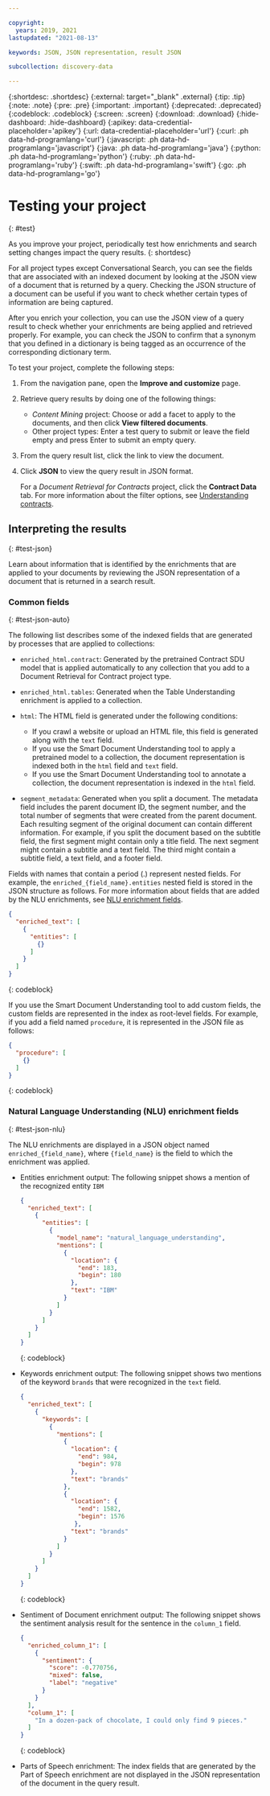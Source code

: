 ```yaml
---

copyright:
  years: 2019, 2021
lastupdated: "2021-08-13"

keywords: JSON, JSON representation, result JSON

subcollection: discovery-data

---
```


{:shortdesc: .shortdesc}
{:external: target="_blank" .external}
{:tip: .tip}
{:note: .note}
{:pre: .pre}
{:important: .important}
{:deprecated: .deprecated}
{:codeblock: .codeblock}
{:screen: .screen}
{:download: .download}
{:hide-dashboard: .hide-dashboard}
{:apikey: data-credential-placeholder='apikey'} 
{:url: data-credential-placeholder='url'}
{:curl: .ph data-hd-programlang='curl'}
{:javascript: .ph data-hd-programlang='javascript'}
{:java: .ph data-hd-programlang='java'}
{:python: .ph data-hd-programlang='python'}
{:ruby: .ph data-hd-programlang='ruby'}
{:swift: .ph data-hd-programlang='swift'}
{:go: .ph data-hd-programlang='go'}

# Testing your project
{: #test}

As you improve your project, periodically test how enrichments and search setting changes impact the query results.
{: shortdesc}

For all project types except Conversational Search, you can see the fields that are associated with an indexed document by looking at the JSON view of a document that is returned by a query. Checking the JSON structure of a document can be useful if you want to check whether certain types of information are being captured.

After you enrich your collection, you can use the JSON view of a query result to check whether your enrichments are being applied and retrieved properly. For example, you can check the JSON to confirm that a synonym that you defined in a dictionary is being tagged as an occurrence of the corresponding dictionary term.

To test your project, complete the following steps:

1.  From the navigation pane, open the **Improve and customize** page.
1.  Retrieve query results by doing one of the following things:

    - *Content Mining* project: Choose or add a facet to apply to the documents, and then click **View filtered documents**.
    - Other project types: Enter a test query to submit or leave the field empty and press Enter to submit an empty query.
1.  From the query result list, click the link to view the document.
1.  Click **JSON** to view the query result in JSON format.

    For a *Document Retrieval for Contracts* project, click the **Contract Data** tab. For more information about the filter options, see [Understanding contracts](/docs/discovery-data?topic=discovery-data-contracts-schema#contracts-elements).

## Interpreting the results
{: #test-json}

Learn about information that is identified by the enrichments that are applied to your documents by reviewing the JSON representation of a document that is returned in a search result.

### Common fields
{: #test-json-auto}

The following list describes some of the indexed fields that are generated by processes that are applied to collections:

- `enriched_html.contract`: Generated by the pretrained Contract SDU model that is applied automatically to any collection that you add to a Document Retrieval for Contract project type.
- `enriched_html.tables`: Generated when the Table Understanding enrichment is applied to a collection.
- `html`: The HTML field is generated under the following conditions:

  - If you crawl a website or upload an HTML file, this field is generated along with the `text` field.
  - If you use the Smart Document Understanding tool to apply a pretrained model to a collection, the document representation is indexed both in the `html` field and `text` field.
  - If you use the Smart Document Understanding tool to annotate a collection, the document representation is indexed in the `html` field.
- `segment_metadata`: Generated when you split a document. The metadata field includes the parent document ID, the segment number, and the total number of segments that were created from the parent document. Each resulting segment of the original document can contain different information. For example, if you split the document based on the subtitle field, the first segment might contain only a title field. The next segment might contain a subtitle and a text field. The third might contain a subtitle field, a text field, and a footer field.

Fields with names that contain a period (.) represent nested fields. For example, the `enriched_{field_name}.entities` nested field is stored in the JSON structure as follows. For more information about fields that are added by the NLU enrichments, see [NLU enrichment fields](#test-json-nlu).

```json
{
  "enriched_text": [
    {
      "entities": [
        {}
      ]
    }
  ]
}
```
{: codeblock}

If you use the Smart Document Understanding tool to add custom fields, the custom fields are represented in the index as root-level fields. For example, if you add a field named `procedure`, it is represented in the JSON file as follows:

```json
{
  "procedure": [ 
    {}
  ]
}
```
{: codeblock}

### Natural Language Understanding (NLU) enrichment fields
{: #test-json-nlu}

The NLU enrichments are displayed in a JSON object named `enriched_{field_name}`, where `{field_name}` is the field to which the enrichment was applied.

- Entities enrichment output: The following snippet shows a mention of the recognized entity `IBM`

  ```json
  {
    "enriched_text": [
      {
        "entities": [
          {
            "model_name": "natural_language_understanding",
            "mentions": [
              {
                "location": {
                  "end": 183,
                  "begin": 180
                },
                "text": "IBM"
              }
            ]
          }
        ]
      }
    ]
  }
  ```
  {: codeblock}

- Keywords enrichment output: The following snippet shows two mentions of the keyword `brands` that were recognized in the `text` field.

  ```json
  {
    "enriched_text": [
      {
        "keywords": [
          {
            "mentions": [
              {
                "location": {
                  "end": 984,
                  "begin": 978
                },
                "text": "brands"
              },
              {
                "location": {
                  "end": 1582,
                  "begin": 1576
                 },
                "text": "brands"
              }
            ]
          }
        ]
      }
    ]
  }
  ```
  {: codeblock}

- Sentiment of Document enrichment output: The following snippet shows the sentiment analysis result for the sentence in the `column_1` field.

  ```json
  {
    "enriched_column_1": [
      {
        "sentiment": {
          "score": -0.770756,
          "mixed": false,
          "label": "negative"
        }
      }
    ],
    "column_1": [
      "In a dozen-pack of chocolate, I could only find 9 pieces."
    ]
  }
  ```
  {: codeblock}

- Parts of Speech enrichment: The index fields that are generated by the Part of Speech enrichment are not displayed in the JSON representation of the document in the query result.
